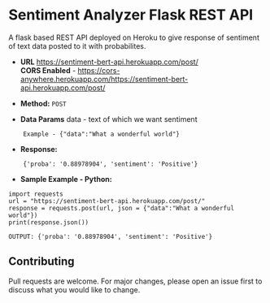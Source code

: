 # Sentiment Analyzer Flask REST API 

A flask based REST API deployed on Heroku to give response of sentiment of text data posted to it with probabilites.

* **URL**
  https://sentiment-bert-api.herokuapp.com/post/ <br> 
  **CORS Enabled** - https://cors-anywhere.herokuapp.com/https://sentiment-bert-api.herokuapp.com/post/

* **Method:**
   `POST` 

* **Data Params**
    data - text of which we want sentiment
```
    Example - {"data":"What a wonderful world"}
```

* **Response:**
```
    {'proba': '0.88978904', 'sentiment': 'Positive'}
  ```
* **Sample Example - Python:**
```
import requests
url = "https://sentiment-bert-api.herokuapp.com/post/"
response = requests.post(url, json = {"data":"What a wonderful world"})
print(response.json())

OUTPUT: {'proba': '0.88978904', 'sentiment': 'Positive'}
```


## Contributing
Pull requests are welcome. For major changes, please open an issue first to discuss what you would like to change.
